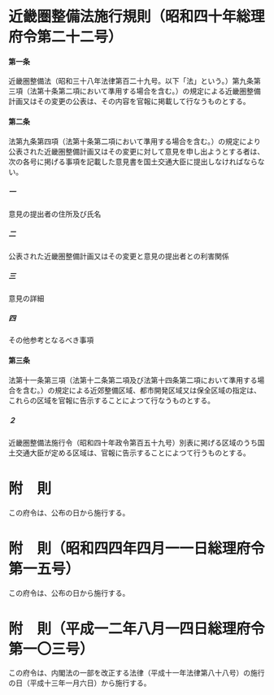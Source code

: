 # 近畿圏整備法施行規則（昭和四十年総理府令第二十二号）
#### 第一条
近畿圏整備法（昭和三十八年法律第百二十九号。以下「法」という。）第九条第三項（法第十条第二項において準用する場合を含む。）の規定による近畿圏整備計画又はその変更の公表は、その内容を官報に掲載して行なうものとする。
#### 第二条
法第九条第四項（法第十条第二項において準用する場合を含む。）の規定により公表された近畿圏整備計画又はその変更に対して意見を申し出ようとする者は、次の各号に掲げる事項を記載した意見書を国土交通大臣に提出しなければならない。
##### 一
意見の提出者の住所及び氏名
##### 二
公表された近畿圏整備計画又はその変更と意見の提出者との利害関係
##### 三
意見の詳細
##### 四
その他参考となるべき事項
#### 第三条
法第十一条第三項（法第十二条第二項及び法第十四条第二項において準用する場合を含む。）の規定による近郊整備区域、都市開発区域又は保全区域の指定は、これらの区域を官報に告示することによつて行なうものとする。
##### ２
近畿圏整備法施行令（昭和四十年政令第百五十九号）別表に掲げる区域のうち国土交通大臣が定める区域は、官報に告示することによつて行うものとする。
# 附　則
この府令は、公布の日から施行する。
# 附　則（昭和四四年四月一一日総理府令第一五号）
この府令は、公布の日から施行する。
# 附　則（平成一二年八月一四日総理府令第一〇三号）
この府令は、内閣法の一部を改正する法律（平成十一年法律第八十八号）の施行の日（平成十三年一月六日）から施行する。
